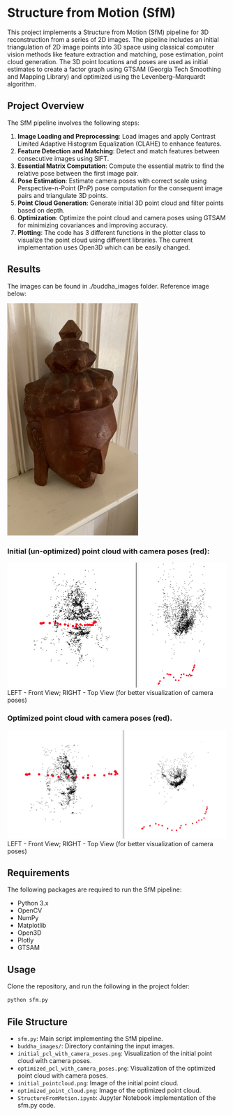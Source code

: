 # Structure from Motion (SfM)

This project implements a Structure from Motion (SfM) pipeline for 3D reconstruction from a series of 2D images. The pipeline includes an initial triangulation of 2D image points into 3D space using classical computer vision methods like feature extraction and matching, pose estimation, point cloud generation. The 3D point locations and poses are used as initial estimates to create a factor graph using GTSAM (Georgia Tech Smoothing and Mapping Library) and optimized using the Levenberg–Marquardt algorithm.

## Project Overview

The SfM pipeline involves the following steps:

1. **Image Loading and Preprocessing**: Load images and apply Contrast Limited Adaptive Histogram Equalization (CLAHE) to enhance features.
2. **Feature Detection and Matching**: Detect and match features between consecutive images using SIFT.
3. **Essential Matrix Computation**: Compute the essential matrix to find the relative pose between the first image pair.
4. **Pose Estimation**: Estimate camera poses with correct scale using Perspective-n-Point (PnP) pose computation for the consequent image pairs and triangulate 3D points.
5. **Point Cloud Generation**: Generate initial 3D point cloud and filter points based on depth.
6. **Optimization**: Optimize the point cloud and camera poses using GTSAM for minimizing covariances and improving accuracy.
7. **Plotting**: The code has 3 different functions in the plotter class to visualize the point cloud using different libraries. The current implementation uses Open3D which can be easily changed.

## Results
The images can be found in ./buddha_images folder. Reference image below:

<img src="buddha_images/buddha_006.png?raw=true" alt="BuddhaImage" width="300">


### Initial (un-optimized) point cloud with camera poses (red):
<img src="initial_pcl_with_camera_poses.png?raw=true" alt="Initial_pcl_with_cam_poses">
LEFT - Front View; RIGHT - Top View (for better visualization of camera poses)

### Optimized point cloud with camera poses (red).
<img src="optimized_pcl_with_camera_poses.png?raw=true" alt="Optimized_pcl_with_cam_poses">
LEFT - Front View;  RIGHT - Top View (for better visualization of camera poses)

## Requirements

The following packages are required to run the SfM pipeline:

- Python 3.x
- OpenCV
- NumPy
- Matplotlib
- Open3D
- Plotly
- GTSAM

## Usage
Clone the repository, and run the following in the project folder:
```bash
python sfm.py
```

## File Structure

- `sfm.py`: Main script implementing the SfM pipeline.
- `buddha_images/`: Directory containing the input images.
- `initial_pcl_with_camera_poses.png`: Visualization of the initial point cloud with camera poses.
- `optimized_pcl_with_camera_poses.png`: Visualization of the optimized point cloud with camera poses.
- `initial_pointcloud.png`: Image of the initial point cloud.
- `optimized_point_cloud.png`: Image of the optimized point cloud.
- `StructureFromMotion.ipynb`: Jupyter Notebook implementation of the sfm.py code.

